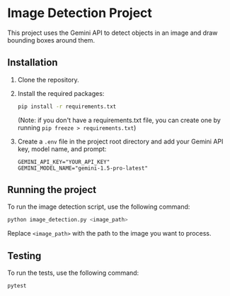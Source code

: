 # Image Detection Project

This project uses the Gemini API to detect objects in an image and draw bounding boxes around them.

## Installation

1.  Clone the repository.
2.  Install the required packages:

    ```bash
    pip install -r requirements.txt
    ```
    
    (Note: if you don't have a requirements.txt file, you can create one by running `pip freeze > requirements.txt`)

3.  Create a `.env` file in the project root directory and add your Gemini API key, model name, and prompt:

    ```env
    GEMINI_API_KEY="YOUR_API_KEY"
    GEMINI_MODEL_NAME="gemini-1.5-pro-latest"
    ```

## Running the project

To run the image detection script, use the following command:

```bash
python image_detection.py <image_path>
```

Replace `<image_path>` with the path to the image you want to process.

## Testing

To run the tests, use the following command:

```bash
pytest
```

